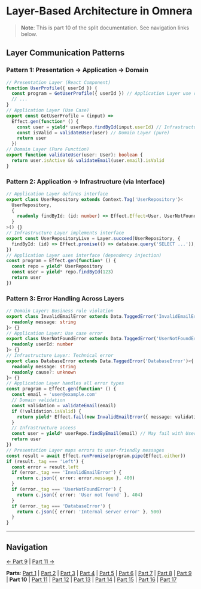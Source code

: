 # Layer-Based Architecture in Omnera

> **Note**: This is part 10 of the split documentation. See navigation links below.


## Layer Communication Patterns

### Pattern 1: Presentation → Application → Domain
```typescript
// Presentation Layer (React Component)
function UserProfile({ userId }) {
  const program = GetUserProfile({ userId }) // Application Layer use case
  // ...
}
// Application Layer (Use Case)
export const GetUserProfile = (input) =>
  Effect.gen(function* () {
    const user = yield* userRepo.findById(input.userId) // Infrastructure
    const isValid = validateUser(user) // Domain Layer (pure)
    return user
  })
// Domain Layer (Pure Function)
export function validateUser(user: User): boolean {
  return user.isActive && validateEmail(user.email).isValid
}
```

### Pattern 2: Application → Infrastructure (via Interface)
```typescript
// Application Layer defines interface
export class UserRepository extends Context.Tag('UserRepository')<
  UserRepository,
  {
    readonly findById: (id: number) => Effect.Effect<User, UserNotFoundError>
  }
>() {}
// Infrastructure Layer implements interface
export const UserRepositoryLive = Layer.succeed(UserRepository, {
  findById: (id) => Effect.promise(() => database.query('SELECT ...')),
})
// Application Layer uses interface (dependency injection)
const program = Effect.gen(function* () {
  const repo = yield* UserRepository
  const user = yield* repo.findById(123)
  return user
})
```

### Pattern 3: Error Handling Across Layers
```typescript
// Domain Layer: Business rule violation
export class InvalidEmailError extends Data.TaggedError('InvalidEmailError')<{
  readonly message: string
}> {}
// Application Layer: Use case error
export class UserNotFoundError extends Data.TaggedError('UserNotFoundError')<{
  readonly userId: number
}> {}
// Infrastructure Layer: Technical error
export class DatabaseError extends Data.TaggedError('DatabaseError')<{
  readonly message: string
  readonly cause?: unknown
}> {}
// Application Layer handles all error types
const program = Effect.gen(function* () {
  const email = 'user@example.com'
  // Domain validation
  const validation = validateEmail(email)
  if (!validation.isValid) {
    return yield* Effect.fail(new InvalidEmailError({ message: validation.error }))
  }
  // Infrastructure access
  const user = yield* userRepo.findByEmail(email) // May fail with UserNotFoundError or DatabaseError
  return user
})
// Presentation Layer maps errors to user-friendly messages
const result = await Effect.runPromise(program.pipe(Effect.either))
if (result._tag === 'Left') {
  const error = result.left
  if (error._tag === 'InvalidEmailError') {
    return c.json({ error: error.message }, 400)
  }
  if (error._tag === 'UserNotFoundError') {
    return c.json({ error: 'User not found' }, 404)
  }
  if (error._tag === 'DatabaseError') {
    return c.json({ error: 'Internal server error' }, 500)
  }
}
```
---


## Navigation

[← Part 9](./09-layer-4-infrastructure-layer-external-services.md) | [Part 11 →](./11-integration-with-functional-programming.md)


**Parts**: [Part 1](./01-start.md) | [Part 2](./02-overview.md) | [Part 3](./03-what-is-layer-based-architecture.md) | [Part 4](./04-why-layer-based-architecture-for-omnera.md) | [Part 5](./05-omneras-four-layers.md) | [Part 6](./06-layer-1-presentation-layer-uiapi.md) | [Part 7](./07-layer-2-application-layer-use-casesorchestration.md) | [Part 8](./08-layer-3-domain-layer-business-logic.md) | [Part 9](./09-layer-4-infrastructure-layer-external-services.md) | **Part 10** | [Part 11](./11-integration-with-functional-programming.md) | [Part 12](./12-testing-layer-based-architecture.md) | [Part 13](./13-file-structure.md) | [Part 14](./14-best-practices.md) | [Part 15](./15-common-pitfalls.md) | [Part 16](./16-resources-and-references.md) | [Part 17](./17-summary.md)